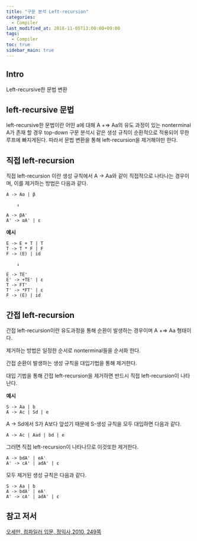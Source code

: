 ```yaml
---
title: "구문 분석 Left-recursion"
categories: 
  - Compiler
last_modified_at: 2018-11-05T13:00:00+09:00
tags: 
  - Compiler
toc: true
sidebar_main: true
---
```


## Intro

Left-recursive한 문법 변환



## left-recursive 문법


left-recursive한 문법이란 어떤 a에 대해 
A +=> Aa의 유도 과정이 있는 nonterminal A가 존재 할 경우 
top-down 구문 분석시 같은 생성 규칙이 순환적으로 적용되어 
무한 루프에 빠지게된다. 
따라서 문법 변환을 통해 left-recursion을 제거해야만 한다.



## 직접 left-recursion

직접 left-recursion 이란 생성 규칙에서 A -> Aa와 같이 
직접적으로 나타나는 경우이며,
이를 제거하는 방법은 다음과 같다.

```
A -> Aα | β

    ↓
 
A -> βA'
A' -> αA' | ε
```

**예시**
```
E -> E + T | T
T -> T * F | F
F -> (E) | id

    ↓

E -> TE'
E' -> +TE' | ε
T -> FT'
T' -> *FT' | ε
F -> (E) | id
```

## 간접 left-recursion

간접 left-recursion이란 유도과정을 통해
순환이 발생하는 경우이며 A +=> Aa 형태이다.

제거하는 방법은 일정한 순서로 nonterminal들을 순서화 한다.

간접 순환이 발생하는 생성 규칙을 대입기법을 통해 제거한다.

대입 기법을 통해 간접 left-recursion을 제거하면 반드시
직접 left-recursion이 나타난다.

**예시**

```
S -> Aa | b
A -> Ac | Sd | e
```

A -> Sd에서 S가 A보다 앞섰기 때문에
S-생성 규칙을 모두 대입하면 다음과 같다.

```
A -> Ac | Aad | bd | e
```

그러면 직접 left-recursion이 나타나므로 이것또한 제거한다.

```
A -> bdA' | eA'
A' -> cA' | adA' | ε
```

모두 제거된 생성 규칙은 다음과 같다.

```
S -> Aa | b
A -> bdA' | eA'
A' -> cA' | adA' | ε
```


## 참고 저서

[오세만, 컴파일러 입문, 정익사,2010, 249쪽](https://book.naver.com/bookdb/book_detail.nhn?bid=6324381)